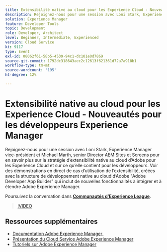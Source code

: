 ```yaml
---
title: Extensibilité native au cloud pour les Experience Cloud - Nouveautés pour les développeurs Experience Manager
description: Rejoignez-nous pour une session avec Loni Stark, Experience Manager vice-président et Michael Marth, senior Director AEM Sites et Screens pour en savoir plus sur la stratégie d’extensibilité native au cloud d’Adobe pour les Experience Cloud et sur ce qu’elle contient pour les développeurs. Voir des démonstrations en direct de cas d’utilisation de l’extensibilité, créées avec la structure de développement native au cloud d’Adobe "Adobe Developer App Builder" qui inclut de nouvelles fonctionnalités à intégrer et à étendre Adobe Experience Manager.
solution: Experience Manager
feature: Developer Tools
topic: Development
role: Developer, Architect
level: Beginner, Intermediate, Experienced
version: Cloud Service
kt: 9117
type: Event
exl-id: 08062f61-58b5-4539-94c1-dc101e0d7869
source-git-commit: 1792dc318643aec2c12613f621361d72a7a918b1
workflow-type: tm+mt
source-wordcount: '195'
ht-degree: 12%

---
```


# Extensibilité native au cloud pour les Experience Cloud - Nouveautés pour les développeurs Experience Manager

Rejoignez-nous pour une session avec Loni Stark, Experience Manager vice-président et Michael Marth, senior Director AEM Sites et Screens pour en savoir plus sur la stratégie d’extensibilité native au cloud d’Adobe pour les Experience Cloud et sur ce qu’elle contient pour les développeurs. Voir des démonstrations en direct de cas d’utilisation de l’extensibilité, créées avec la structure de développement native au cloud d’Adobe &quot;Adobe Developer App Builder&quot; qui inclut de nouvelles fonctionnalités à intégrer et à étendre Adobe Experience Manager.

Poursuivez la conversation dans **[Communautés d’Experience League](https://adobe.ly/2XTk7aX)**.

>[!VIDEO](https://video.tv.adobe.com/v/337491/?quality=12&learn=on&hidetitle=true)

## Ressources supplémentaires

- [Documentation Adobe Experience Manager ](https://experienceleague.adobe.com/docs/experience-manager-cloud-service.html?lang=fr)
- [Présentation du Cloud Service Adobe Experience Manager](https://experienceleague.adobe.com/docs/experience-manager-cloud-service/overview/home.html?lang=fr)
- [Tutoriels sur Adobe Experience Manager](https://experienceleague.adobe.com/docs/experience-manager-tutorials.html?lang=fr)
